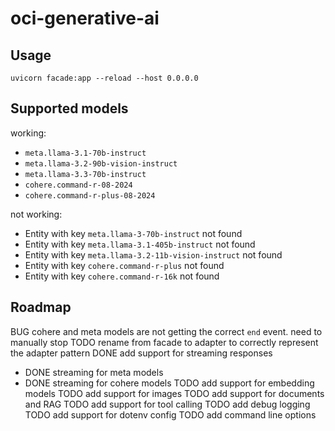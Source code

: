 # oci-generative-ai

## Usage

```shell
uvicorn facade:app --reload --host 0.0.0.0
```

## Supported models

working:

- `meta.llama-3.1-70b-instruct`
- `meta.llama-3.2-90b-vision-instruct`
- `meta.llama-3.3-70b-instruct`
- `cohere.command-r-08-2024`
- `cohere.command-r-plus-08-2024`

not working:

- Entity with key `meta.llama-3-70b-instruct` not found
- Entity with key `meta.llama-3.1-405b-instruct` not found
- Entity with key `meta.llama-3.2-11b-vision-instruct` not found
- Entity with key `cohere.command-r-plus` not found
- Entity with key `cohere.command-r-16k` not found

## Roadmap

BUG cohere and meta models are not getting the correct `end` event. need to manually stop
TODO rename from facade to adapter to correctly represent the adapter pattern
DONE add support for streaming responses
- DONE streaming for meta models
- DONE streaming for cohere models
TODO add support for embedding models
TODO add support for images
TODO add support for documents and RAG
TODO add support for tool calling
TODO add debug logging
TODO add support for dotenv config
TODO add command line options
